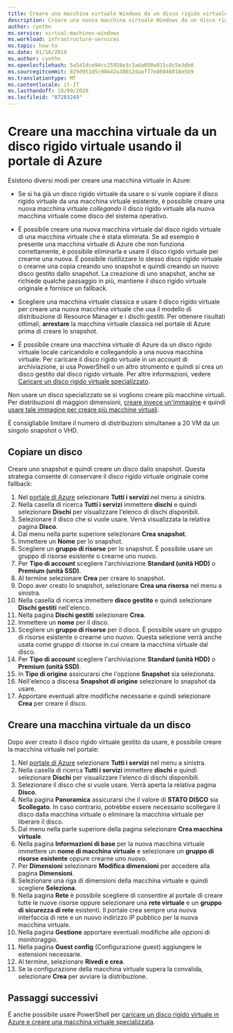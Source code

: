 ```yaml
---
title: Creare una macchina virtuale Windows da un disco rigido virtuale specializzato nella portale di Azure
description: Creare una nuova macchina virtuale Windows da un disco rigido virtuale nel portale di Azure.
author: cynthn
ms.service: virtual-machines-windows
ms.workload: infrastructure-services
ms.topic: how-to
ms.date: 01/18/2019
ms.author: cynthn
ms.openlocfilehash: 5a541dce94cc25958e3c3a6a058e015c8c5e3db0
ms.sourcegitcommit: 829d951d5c90442a38012daaf77e86046018e5b9
ms.translationtype: MT
ms.contentlocale: it-IT
ms.lasthandoff: 10/09/2020
ms.locfileid: "87283249"
---
```

# <a name="create-a-vm-from-a-vhd-by-using-the-azure-portal"></a>Creare una macchina virtuale da un disco rigido virtuale usando il portale di Azure

Esistono diversi modi per creare una macchina virtuale in Azure: 

- Se si ha già un disco rigido virtuale da usare o si vuole copiare il disco rigido virtuale da una macchina virtuale esistente, è possibile creare una nuova macchina virtuale *collegando* il disco rigido virtuale alla nuova macchina virtuale come disco del sistema operativo. 

- È possibile creare una nuova macchina virtuale dal disco rigido virtuale di una macchina virtuale che è stata eliminata. Se ad esempio è presente una macchina virtuale di Azure che non funziona correttamente, è possibile eliminarla e usare il disco rigido virtuale per crearne una nuova. È possibile riutilizzare lo stesso disco rigido virtuale o crearne una copia creando uno snapshot e quindi creando un nuovo disco gestito dallo snapshot. La creazione di uno snapshot, anche se richiede qualche passaggio in più, mantiene il disco rigido virtuale originale e fornisce un fallback.

- Scegliere una macchina virtuale classica e usare il disco rigido virtuale per creare una nuova macchina virtuale che usa il modello di distribuzione di Resource Manager e i dischi gestiti. Per ottenere risultati ottimali, **arrestare** la macchina virtuale classica nel portale di Azure prima di creare lo snapshot.
 
- È possibile creare una macchina virtuale di Azure da un disco rigido virtuale locale caricandolo e collegandolo a una nuova macchina virtuale. Per caricare il disco rigido virtuale in un account di archiviazione, si usa PowerShell o un altro strumento e quindi si crea un disco gestito dal disco rigido virtuale. Per altre informazioni, vedere [Caricare un disco rigido virtuale specializzato](create-vm-specialized.md#option-2-upload-a-specialized-vhd). 

Non usare un disco specializzato se si vogliono creare più macchine virtuali. Per distribuzioni di maggiori dimensioni, [creare invece un'immagine](capture-image-resource.md) e quindi [usare tale immagine per creare più macchine virtuali](create-vm-generalized-managed.md).

È consigliabile limitare il numero di distribuzioni simultanee a 20 VM da un singolo snapshot o VHD. 

## <a name="copy-a-disk"></a>Copiare un disco

Creare uno snapshot e quindi creare un disco dallo snapshot. Questa strategia consente di conservare il disco rigido virtuale originale come fallback:

1. Nel [portale di Azure](https://portal.azure.com) selezionare **Tutti i servizi** nel menu a sinistra.
2. Nella casella di ricerca **Tutti i servizi** immettere **dischi** e quindi selezionare **Dischi** per visualizzare l'elenco di dischi disponibili.
3. Selezionare il disco che si vuole usare. Verrà visualizzata la relativa pagina **Disco**.
4. Dal menu nella parte superiore selezionare **Crea snapshot**. 
5. Immettere un **Nome** per lo snapshot.
6. Scegliere un **gruppo di risorse** per lo snapshot. È possibile usare un gruppo di risorse esistente o crearne uno nuovo.
7. Per **Tipo di account** scegliere l'archiviazione **Standard (unità HDD)** o **Premium (unità SSD)**.
8. Al termine selezionare **Crea** per creare lo snapshot.
9. Dopo aver creato lo snapshot, selezionare **Crea una risorsa** nel menu a sinistra.
10. Nella casella di ricerca immettere **disco gestito** e quindi selezionare **Dischi gestiti** nell'elenco.
11. Nella pagina **Dischi gestiti** selezionare **Crea**.
12. Immettere un **nome** per il disco.
13. Scegliere un **gruppo di risorse** per il disco. È possibile usare un gruppo di risorse esistente o crearne uno nuovo. Questa selezione verrà anche usata come gruppo di risorse in cui creare la macchina virtuale dal disco.
14. Per **Tipo di account** scegliere l'archiviazione **Standard (unità HDD)** o **Premium (unità SSD)**.
15. In **Tipo di origine** assicurarsi che l'opzione **Snapshot** sia selezionata.
16. Nell'elenco a discesa **Snapshot di origine** selezionare lo snapshot da usare.
17. Apportare eventuali altre modifiche necessarie e quindi selezionare **Crea** per creare il disco.

## <a name="create-a-vm-from-a-disk"></a>Creare una macchina virtuale da un disco

Dopo aver creato il disco rigido virtuale gestito da usare, è possibile creare la macchina virtuale nel portale:

1. Nel [portale di Azure](https://portal.azure.com) selezionare **Tutti i servizi** nel menu a sinistra.
2. Nella casella di ricerca **Tutti i servizi** immettere **dischi** e quindi selezionare **Dischi** per visualizzare l'elenco di dischi disponibili.
3. Selezionare il disco che si vuole usare. Verrà aperta la relativa pagina **Disco**.
4. Nella pagina **Panoramica** assicurarsi che il valore di **STATO DISCO** sia **Scollegato**. In caso contrario, potrebbe essere necessario scollegare il disco dalla macchina virtuale o eliminare la macchina virtuale per liberare il disco.
4. Dal menu nella parte superiore della pagina selezionare **Crea macchina virtuale**.
5. Nella pagina **Informazioni di base** per la nuova macchina virtuale immettere un **nome di macchina virtuale** e selezionare un **gruppo di risorse esistente** oppure crearne uno nuovo.
6. Per **Dimensioni** selezionare **Modifica dimensioni** per accedere alla pagina **Dimensioni**.
7. Selezionare una riga di dimensioni della macchina virtuale e quindi scegliere **Seleziona**.
8. Nella pagina **Rete** è possibile scegliere di consentire al portale di creare tutte le nuove risorse oppure selezionare una **rete virtuale** e un **gruppo di sicurezza di rete** esistenti. Il portale crea sempre una nuova interfaccia di rete e un nuovo indirizzo IP pubblico per la nuova macchina virtuale. 
9. Nella pagina **Gestione** apportare eventuali modifiche alle opzioni di monitoraggio.
10. Nella pagina **Guest config** (Configurazione guest) aggiungere le estensioni necessarie.
11. Al termine, selezionare **Rivedi e crea**. 
12. Se la configurazione della macchina virtuale supera la convalida, selezionare **Crea** per avviare la distribuzione.


## <a name="next-steps"></a>Passaggi successivi

È anche possibile usare PowerShell per [caricare un disco rigido virtuale in Azure e creare una macchina virtuale specializzata](create-vm-specialized.md).


